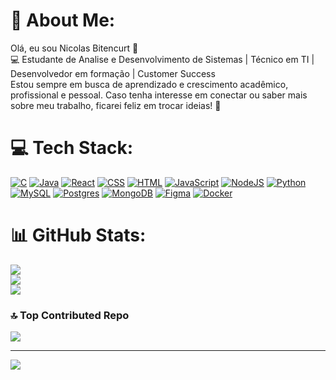 # 💫 About Me:
Olá, eu sou Nicolas Bitencurt 👋<br>💻 Estudante de Analise e Desenvolvimento de Sistemas | Técnico em TI | Desenvolvedor em formação | Customer Success<br>Estou sempre em busca de aprendizado e crescimento acadêmico, profissional e pessoal. Caso tenha interesse em conectar ou saber mais sobre meu trabalho, ficarei feliz em trocar ideias! 🚀<br>


# 💻 Tech Stack:
[![C](https://img.shields.io/badge/C-00599C?logo=c&logoColor=white)](#) [![Java](https://img.shields.io/badge/Java-%23ED8B00.svg?logo=openjdk&logoColor=white)](#) [![React](https://img.shields.io/badge/React-%2320232a.svg?logo=react&logoColor=%2361DAFB)](#) [![CSS](https://img.shields.io/badge/CSS-639?logo=css&logoColor=fff)](#) [![HTML](https://img.shields.io/badge/HTML-%23E34F26.svg?logo=html5&logoColor=white)](#) [![JavaScript](https://img.shields.io/badge/JavaScript-F7DF1E?logo=javascript&logoColor=000)](#) [![NodeJS](https://img.shields.io/badge/Node.js-6DA55F?logo=node.js&logoColor=white)](#) [![Python](https://img.shields.io/badge/Python-3776AB?logo=python&logoColor=fff)](#) [![MySQL](https://img.shields.io/badge/MySQL-4479A1?logo=mysql&logoColor=fff)](#) [![Postgres](https://img.shields.io/badge/Postgres-%23316192.svg?logo=postgresql&logoColor=white)](#) [![MongoDB](https://img.shields.io/badge/MongoDB-%234ea94b.svg?logo=mongodb&logoColor=white)](#) [![Figma](https://img.shields.io/badge/Figma-F24E1E?logo=figma&logoColor=white)](#) [![Docker](https://img.shields.io/badge/Docker-2496ED?logo=docker&logoColor=fff)](#)
# 📊 GitHub Stats:
![](https://github-readme-stats.vercel.app/api?username=Nicolas-Bitencurt&theme=dark&hide_border=false&include_all_commits=false&count_private=false)<br/>
![](https://github-readme-streak-stats.herokuapp.com/?user=Nicolas-Bitencurt&theme=dark&hide_border=false)<br/>
![](https://github-readme-stats.vercel.app/api/top-langs/?username=Nicolas-Bitencurt&theme=dark&hide_border=false&include_all_commits=false&count_private=false&layout=compact)

### 🔝 Top Contributed Repo
![](https://github-contributor-stats.vercel.app/api?username=Nicolas-Bitencurt&limit=5&theme=dark&combine_all_yearly_contributions=true)

---
[![](https://visitcount.itsvg.in/api?id=Nicolas-Bitencurt&icon=2&color=0)](https://visitcount.itsvg.in)

<!-- Proudly created with GPRM ( https://gprm.itsvg.in ) -->
